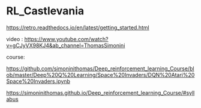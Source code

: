 # RL_Castlevania

https://retro.readthedocs.io/en/latest/getting_started.html


video :
https://www.youtube.com/watch?v=gCJyVX98KJ4&ab_channel=ThomasSimonini

course: 

https://github.com/simoninithomas/Deep_reinforcement_learning_Course/blob/master/Deep%20Q%20Learning/Space%20Invaders/DQN%20Atari%20Space%20Invaders.ipynb

https://simoninithomas.github.io/Deep_reinforcement_learning_Course/#syllabus

